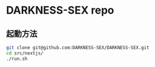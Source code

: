 # DARKNESS-SEX repo

## 起動方法

```bash
git clone git@github.com:DARKNESS-SEX/DARKNESS-SEX.git
cd src/nextjs/
./run.sh
```
